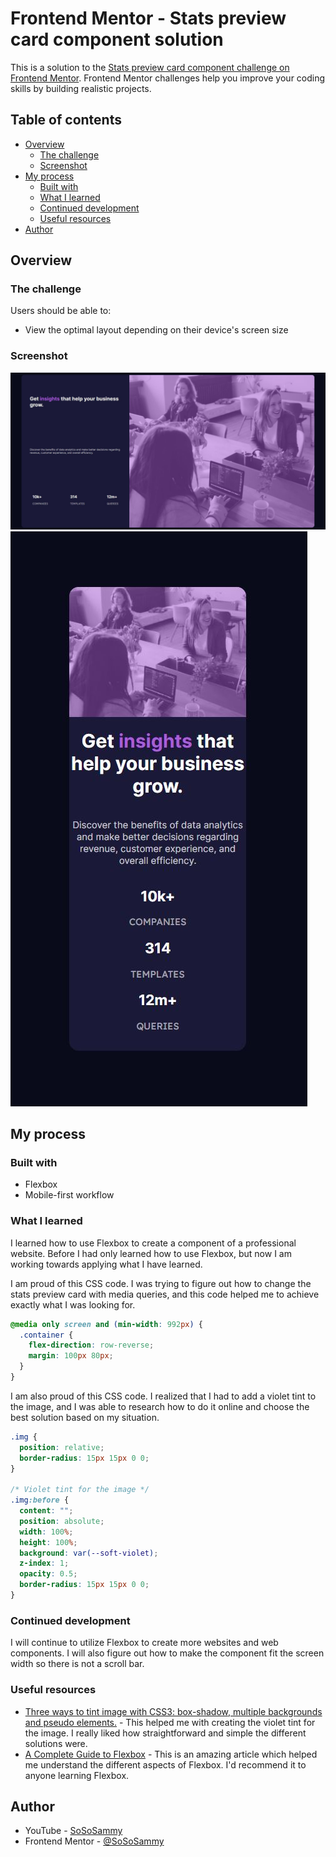 # Frontend Mentor - Stats preview card component solution

This is a solution to the [Stats preview card component challenge on Frontend Mentor](https://www.frontendmentor.io/challenges/stats-preview-card-component-8JqbgoU62). Frontend Mentor challenges help you improve your coding skills by building realistic projects. 

## Table of contents

- [Overview](#overview)
  - [The challenge](#the-challenge)
  - [Screenshot](#screenshot)
- [My process](#my-process)
  - [Built with](#built-with)
  - [What I learned](#what-i-learned)
  - [Continued development](#continued-development)
  - [Useful resources](#useful-resources)
- [Author](#author)

## Overview

### The challenge

Users should be able to:

- View the optimal layout depending on their device's screen size

### Screenshot

![](./stats-preview-card-desktop.jpg)
![](./stats-preview-card-mobile.jpg)

## My process

### Built with

- Flexbox
- Mobile-first workflow

### What I learned

I learned how to use Flexbox to create a component of a professional website. Before I had only learned how to use Flexbox, but now I am working towards applying what I have learned.

I am proud of this CSS code. I was trying to figure out how to change the stats preview card with media queries, and this code helped me to achieve exactly what I was looking for.

```css
@media only screen and (min-width: 992px) {
  .container {
    flex-direction: row-reverse;
    margin: 100px 80px;
  }
}
```

I am also proud of this CSS code. I realized that I had to add a violet tint to the image, and I was able to research how to do it online and choose the best solution based on my situation.

```css
.img {
  position: relative;
  border-radius: 15px 15px 0 0;
}

/* Violet tint for the image */
.img:before {
  content: "";
  position: absolute;
  width: 100%;
  height: 100%;
  background: var(--soft-violet);
  z-index: 1;
  opacity: 0.5;
  border-radius: 15px 15px 0 0;
}
```

### Continued development

I will continue to utilize Flexbox to create more websites and web components. I will also figure out how to make the component fit the screen width so there is not a scroll bar.

### Useful resources

- [Three ways to tint image with CSS3: box-shadow, multiple backgrounds and pseudo elements.](https://cssfox.co/=maxim-aginsky/log/three-ways-to-tint-image-with-css3-box-shadow-multiple-backgrounds-and-pseudo-elements/) - This helped me with creating the violet tint for the image. I really liked how straightforward and simple the different solutions were.
- [A Complete Guide to Flexbox](https://css-tricks.com/snippets/css/a-guide-to-flexbox/#flexbox-properties) - This is an amazing article which helped me understand the different aspects of Flexbox. I'd recommend it to anyone learning Flexbox.

## Author

- YouTube - [SoSoSammy](https://www.youtube.com/channel/UCoq37ApMC5MpwGke4YNjM3Q)
- Frontend Mentor - [@SoSoSammy](https://www.frontendmentor.io/profile/SoSoSammy)

